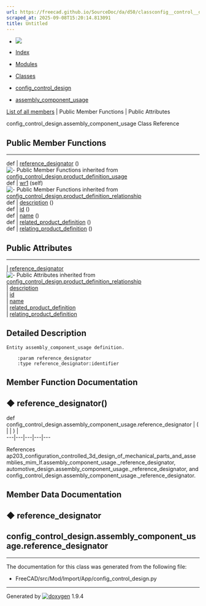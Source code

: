 ```yaml
---
url: https://freecad.github.io/SourceDoc/da/d50/classconfig__control__design_1_1assembly__component__usage.html
scraped_at: 2025-09-08T15:20:14.813091
title: Untitled
---
```


  * [ ![](https://www.freecad.org/svg/logo-freecad.svg) ](https://freecadweb.org "FreeCAD")
  * [Index](../../index.html "Index")
  * [Modules](../../modules.html "Modules list")
  * [Classes](../../annotated.html "Annotated list")

  * [config_control_design](../../d4/d07/namespaceconfig__control__design.html)
  * [assembly_component_usage](../../da/d50/classconfig__control__design_1_1assembly__component__usage.html)

[List of all members](../../d1/d48/classconfig__control__design_1_1assembly__component__usage-members.html) | Public Member Functions | Public Attributes

config_control_design.assembly_component_usage Class Reference

##  Public Member Functions  
  
---  
def | [reference_designator](../../da/d50/classconfig__control__design_1_1assembly__component__usage.html#a1fb45b8b8f2216ae083db5dd0d322f5d) ()  
![-](../../closed.png) Public Member Functions inherited from
[config_control_design.product_definition_usage](../../d5/ded/classconfig__control__design_1_1product__definition__usage.html)  
def | [wr1](../../d5/ded/classconfig__control__design_1_1product__definition__usage.html#af1b93092b5a6db6e7509c48e8cc1e8b5) (self)  
![-](../../closed.png) Public Member Functions inherited from
[config_control_design.product_definition_relationship](../../d3/df3/classconfig__control__design_1_1product__definition__relationship.html)  
def | [description](../../d3/df3/classconfig__control__design_1_1product__definition__relationship.html#afeb35128160065d1b0dacce8eac87283) ()  
def | [id](../../d3/df3/classconfig__control__design_1_1product__definition__relationship.html#af18a544545a3a66307e50d49f8ffdf8e) ()  
def | [name](../../d3/df3/classconfig__control__design_1_1product__definition__relationship.html#a0c9dde3154f5acee35b8ad708a1a5f41) ()  
def | [related_product_definition](../../d3/df3/classconfig__control__design_1_1product__definition__relationship.html#ad399e3b993ae8c221a62e629d1f527c8) ()  
def | [relating_product_definition](../../d3/df3/classconfig__control__design_1_1product__definition__relationship.html#a5edff1046bd94f2579ba5f8a52188db2) ()  
  
##  Public Attributes  
  
---  
|
[reference_designator](../../da/d50/classconfig__control__design_1_1assembly__component__usage.html#a6945f217ac83e66fad06f5ea1af2b29b)  
![-](../../closed.png) Public Attributes inherited from
[config_control_design.product_definition_relationship](../../d3/df3/classconfig__control__design_1_1product__definition__relationship.html)  
|
[description](../../d3/df3/classconfig__control__design_1_1product__definition__relationship.html#a5328d471db5671a3a88d5ed2d283f4a6)  
|
[id](../../d3/df3/classconfig__control__design_1_1product__definition__relationship.html#a46964b50d234f28d07528d53e99bddfe)  
|
[name](../../d3/df3/classconfig__control__design_1_1product__definition__relationship.html#adfaf8c838358152eda47382247f1d42b)  
|
[related_product_definition](../../d3/df3/classconfig__control__design_1_1product__definition__relationship.html#a2157a470acf838369f7894cf5b8f1495)  
|
[relating_product_definition](../../d3/df3/classconfig__control__design_1_1product__definition__relationship.html#af290db633ae1868ba8ba30fac24bc7bb)  
  
## Detailed Description

    
    
    Entity assembly_component_usage definition.
    
        :param reference_designator
        :type reference_designator:identifier

## Member Function Documentation

## ◆ reference_designator()

def config_control_design.assembly_component_usage.reference_designator  | ( | | ) |   
---|---|---|---|---  
  
References
ap203_configuration_controlled_3d_design_of_mechanical_parts_and_assemblies_mim_lf.assembly_component_usage._reference_designator,
automotive_design.assembly_component_usage._reference_designator, and
config_control_design.assembly_component_usage._reference_designator.

## Member Data Documentation

## ◆ reference_designator

config_control_design.assembly_component_usage.reference_designator  
---  
  
* * *

The documentation for this class was generated from the following file:

  * FreeCAD/src/Mod/Import/App/config_control_design.py

* * *

Generated by
[![doxygen](../../doxygen.svg)](https://www.doxygen.org/index.html) 1.9.4

